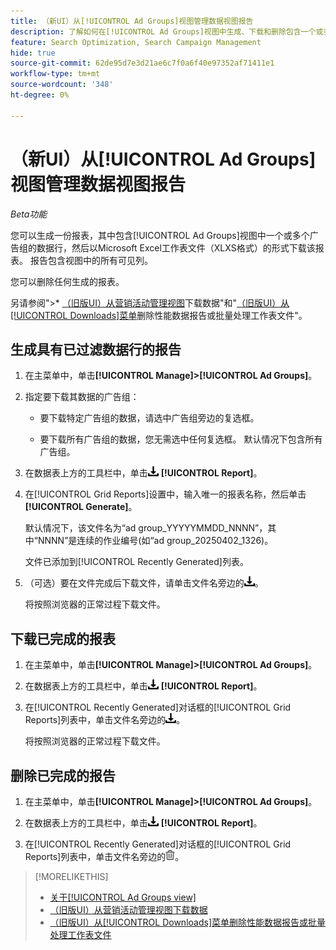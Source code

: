 ```yaml
---
title: （新UI）从[!UICONTROL Ad Groups]视图管理数据视图报告
description: 了解如何在[!UICONTROL Ad Groups]视图中生成、下载和删除包含一个或多个广告组数据行的报告。
feature: Search Optimization, Search Campaign Management
hide: true
source-git-commit: 62de95d7e3d21ae6c7f0a6f40e97352af71411e1
workflow-type: tm+mt
source-wordcount: '348'
ht-degree: 0%

---
```


# （新UI）从[!UICONTROL Ad Groups]视图管理数据视图报告

*Beta功能*

您可以生成一份报表，其中包含[!UICONTROL Ad Groups]视图中一个或多个广告组的数据行，然后以Microsoft Excel工作表文件（XLXS格式）的形式下载该报表。 报告包含视图中的所有可见列。

您可以删除任何生成的报表。

另请参阅&quot;>* [（旧版UI）从营销活动管理视图](/help/search-social-commerce/common-tasks/navigation-editing-selection/download.md)下载数据&quot;和&quot;[（旧版UI）从[!UICONTROL Downloads]菜单](/help/search-social-commerce/common-tasks/navigation-editing-selection/download-delete-data.md)删除性能数据报告或批量处理工作表文件&quot;。

## 生成具有已过滤数据行的报告

1. 在主菜单中，单击&#x200B;**[!UICONTROL Manage]>[!UICONTROL Ad Groups]**。

1. 指定要下载其数据的广告组：

   * 要下载特定广告组的数据，请选中广告组旁边的复选框。

   * 要下载所有广告组的数据，您无需选中任何复选框。 默认情况下包含所有广告组。

1. 在数据表上方的工具栏中，单击![下载](/help/search-social-commerce/assets/download.png "下载") **[!UICONTROL Report]**。

1. 在[!UICONTROL Grid Reports]设置中，输入唯一的报表名称，然后单击&#x200B;**[!UICONTROL Generate]**。

   默认情况下，该文件名为“ad group_YYYYYMMDD_NNNN”，其中“NNNN”是连续的作业编号(如“ad group_20250402_1326)。

   文件已添加到[!UICONTROL Recently Generated]列表。

1. （可选）要在文件完成后下载文件，请单击文件名旁边的![下载](/help/search-social-commerce/assets/download.png "下载")。

   将按照浏览器的正常过程下载文件。

## 下载已完成的报表

1. 在主菜单中，单击&#x200B;**[!UICONTROL Manage]>[!UICONTROL Ad Groups]**。

1. 在数据表上方的工具栏中，单击![下载](/help/search-social-commerce/assets/download.png "下载") **[!UICONTROL Report]**。

1. 在[!UICONTROL Recently Generated]对话框的[!UICONTROL Grid Reports]列表中，单击文件名旁边的![下载](/help/search-social-commerce/assets/download.png "下载")。

   将按照浏览器的正常过程下载文件。

## 删除已完成的报告

1. 在主菜单中，单击&#x200B;**[!UICONTROL Manage]>[!UICONTROL Ad Groups]**。

1. 在数据表上方的工具栏中，单击![下载](/help/search-social-commerce/assets/download.png "下载") **[!UICONTROL Report]**。

1. 在[!UICONTROL Recently Generated]对话框的[!UICONTROL Grid Reports]列表中，单击文件名旁边的![删除](/help/search-social-commerce/assets/delete-new.png "删除")。

>[!MORELIKETHIS]
>
>* [关于[!UICONTROL Ad Groups view]](ad-group-view-about.md)
>* [（旧版UI）从营销活动管理视图下载数据](/help/search-social-commerce/common-tasks/navigation-editing-selection/download.md)
>* [（旧版UI）从[!UICONTROL Downloads]菜单删除性能数据报告或批量处理工作表文件](/help/search-social-commerce/common-tasks/navigation-editing-selection/download-delete-data.md)
